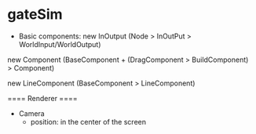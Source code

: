 # gateSim


- Basic components:
new InOutput (Node > InOutPut > WorldInput/WorldOutput)


new Component (BaseComponent + (DragComponent > BuildComponent) > Component)


new LineComponent (BaseComponent > LineComponent)









==== Renderer ====
- Camera
	- position: in the center of the screen